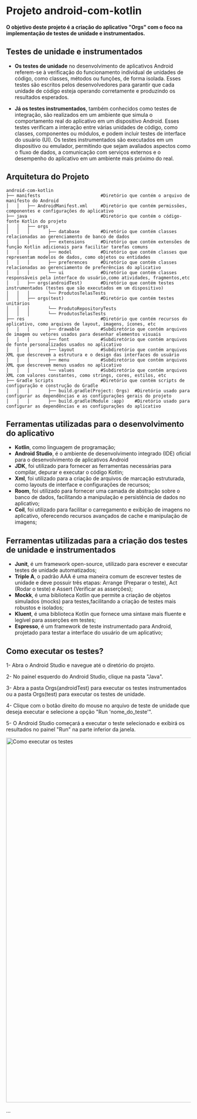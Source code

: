 # Projeto android-com-kotlin

**O objetivo deste projeto é a criação do aplicativo "Orgs" com o foco na implementação de testes de unidade e instrumentados.**

## Testes de unidade e instrumentados

- **Os testes de unidade** no desenvolvimento de aplicativos Android referem-se à verificação do funcionamento individual de unidades de código, como classes, métodos ou funções, de forma isolada. Esses testes são escritos pelos desenvolvedores para garantir que cada unidade de código esteja operando corretamente e produzindo os resultados esperados.

- **Já os testes instrumentados**, também conhecidos como testes de integração, são realizados em um ambiente que simula o comportamento real do aplicativo em um dispositivo Android. Esses testes verificam a interação entre várias unidades de código, como classes, componentes ou módulos, e podem incluir testes de interface do usuário (UI). Os testes instrumentados são executados em um dispositivo ou emulador, permitindo que sejam avaliados aspectos como o fluxo de dados, a comunicação com serviços externos e o desempenho do aplicativo em um ambiente mais próximo do real.

## Arquitetura do Projeto
```
android-com-kotlin
├── manifests                       #Diretório que contém o arquivo de manifesto do Android
│   │   ├── AndroidManifest.xml     #Diretório que contém permissões, componentes e configurações do aplicativo
├── java                            #Diretório que contém o código-fonte Kotlin do projeto
│   │   ├── orgs
│   │   │       ├── database        #Diretório que contém classes relacionadas ao gerenciamento de banco de dados
│   │   │       ├── extensions      #Diretório que contém extensões de função Kotlin adicionais para facilitar tarefas comuns
│   │   │       ├── model           #Diretório que contém classes que representam modelos de dados, como objetos ou entidades
│   │   │       ├── preferences     #Diretório que contém classes relacionadas ao gerenciamento de preferências do aplicativo
│   │   │       └── ui              #Diretório que contém classes responsáveis pela interface do usuário,como atividades, fragmentos,etc
│   │   ├── orgs(androidTest)       #Diretório que contém testes instrumentados (testes que são executados em um dispositivo)
│   │   │       └── ProdutosTelasTests
│   │   ├── orgs(test)              #Diretório que contém testes unitários
│   │   │       └── ProdutoRepositoryTests
│   │   │       └── ProdutosTelasTests
├── res                             #Diretório que contém recursos do aplicativo, como arquivos de layout, imagens, ícones, etc
│   │   │       ├── drawable        #Subdiretório que contém arquivos de imagem ou vetores usados para desenhar elementos visuais
│   │   │       ├── font            #Subdiretório que contém arquivos de fonte personalizados usados no aplicativo
│   │   │       ├── layout          #Subdiretório que contém arquivos XML que descrevem a estrutura e o design das interfaces do usuário
│   │   │       ├── menu            #Subdiretório que contém arquivos XML que descrevem menus usados no aplicativo
│   │   │       └── values          #Subdiretório que contém arquivos XML com valores constantes, como strings, cores, estilos, etc
├── Gradle Scripts                  #Diretório que contém scripts de configuração e construção do Gradle
│   │   │       ├── build.gradle(Project: Orgs)  #Diretório usado para configurar as dependências e as configurações gerais do projeto
│   │   │       ├── build.gradle(Module :app)    #Diretório usado para configurar as dependências e as configurações do aplicativo
```

## Ferramentas utilizadas para o desenvolvimento do aplicativo
- **Kotlin**, como linguagem de programação;
- **Android Studio**, é o ambiente de desenvolvimento integrado (IDE) oficial para o desenvolvimento de aplicativos Android
- **JDK**, foi utilizado para fornecer as ferramentas necessárias para compilar, depurar e executar o código Kotlin;
- **Xml**, foi utilizado para a criação de arquivos de marcação estruturada, como layouts de interface e configurações de recursos;
- **Room**, foi utilizado para fornecer uma camada de abstração sobre o banco de dados, facilitando a manipulação e persistência de dados no aplicativo;
- **Coil**, foi utilizado para facilitar o carregamento e exibição de imagens no aplicativo, oferecendo recursos avançados de cache e manipulação de imagens;


## Ferramentas utilizadas para a criação dos testes de unidade e instrumentados
- **Junit**, é um framework open-source, utilizado para escrever e executar testes de unidade automatizados;
- **Triple A**, o padrão AAA é uma maneira comum de escrever testes de unidade e deve possuir três etapas: Arrange (Preparar o teste), Act (Rodar o teste) e Assert (Verificar as asserções);
- **Mockk**, é uma biblioteca Kotlin que permite a criação de objetos simulados (mocks) para testes,facilitando a criação de testes mais robustos e isolados;
- **Kluent**, é uma biblioteca Kotlin que fornece uma sintaxe mais fluente e legível para asserções em testes;
- **Espresso**, é um framework de teste instrumentado para Android, projetado para testar a interface do usuário de um aplicativo;

## Como executar os testes? 

1- Abra o Android Studio e navegue até o diretório do projeto.

2- No painel esquerdo do Android Studio, clique na pasta "Java".

3- Abra a pasta Orgs(androidTest) para executar os testes instrumentados ou a pasta Orgs(test) para executar os testes de unidade.

4- Clique com o botão direito do mouse no arquivo de teste de unidade que deseja executar e selecione a opção "Run 'nome_do_teste'".

5- O Android Studio começará a executar o teste selecionado e exibirá os resultados no painel "Run" na parte inferior da janela.

<img width="994" alt="Como executar os testes " src="https://github.com/lucasalmeida2/android-com-kotlin-testes-de-unidade-e-instrumentados/assets/101592386/cda6009f-d7b3-49bc-ac43-3195c3214de3">

...
